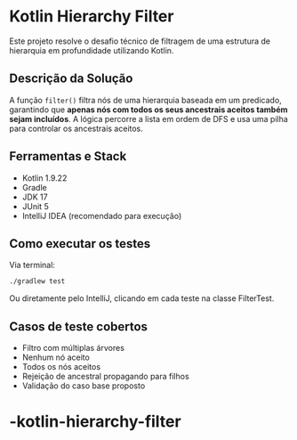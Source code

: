 # Kotlin Hierarchy Filter

Este projeto resolve o desafio técnico de filtragem de uma estrutura de hierarquia em profundidade utilizando Kotlin.

## Descrição da Solução

A função `filter()` filtra nós de uma hierarquia baseada em um predicado, garantindo que **apenas nós com todos os seus ancestrais aceitos também sejam incluídos**. A lógica percorre a lista em ordem de DFS e usa uma pilha para controlar os ancestrais aceitos.

## Ferramentas e Stack

- Kotlin 1.9.22
- Gradle
- JDK 17
- JUnit 5
- IntelliJ IDEA (recomendado para execução)

## Como executar os testes

Via terminal:

```bash
./gradlew test
```
Ou diretamente pelo IntelliJ, clicando em cada teste na classe FilterTest.

## Casos de teste cobertos
- Filtro com múltiplas árvores
- Nenhum nó aceito
- Todos os nós aceitos
- Rejeição de ancestral propagando para filhos
- Validação do caso base proposto


# -kotlin-hierarchy-filter

